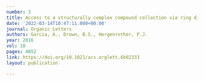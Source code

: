 ```yaml
---
number: 3
title: Access to a structurally complex compound collection via ring distortion of the alkaloid sinomenine
date: '2022-03-14T10:47:11.000+00:00'
journal: Organic Letters
authors: Garcia, A., Drown, B.S., Hergenrother, P.J.
year: 2016
vol: 18
pages: 4852
link: https://doi.org/10.1021/acs.orglett.6b02333
layout: publication

---
```

